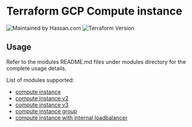 # Terraform GCP Compute instance
![Maintained by Hassan.com](https://img.shields.io/badge/maintained%20by-Hassan-blue)
![Terraform Version](https://img.shields.io/badge/tf-%3E%3D0.13-blue.svg)

## Usage
Refer to the modules README.md files under modules directory for the complete usage details.

List of modules supported:
- [compute instance](modules/compute_instance_tfo/README.md)
- [compute instance v2](modules/compute_instance_v2_tfo/README.md)
- [compute instance v3](modules/compute_instance_v3_tfo/README.md)
- [compute instance group](modules/compute_instance_group_tfo/README.md)
- [compute instance with internal loadbalancer](modules/compute_instance_with_internal_loadbalancer/README.md)



